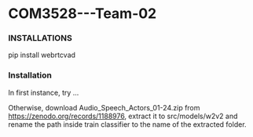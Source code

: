 # COM3528---Team-02

### INSTALLATIONS
pip install webrtcvad 

### Installation
In first instance, try ...

Otherwise, download Audio_Speech_Actors_01-24.zip from https://zenodo.org/records/1188976, extract it to src/models/w2v2 and rename the path inside train classifier to the name of the extracted folder.
